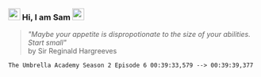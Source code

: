 ### <img src="https://github.com/TheDudeThatCode/TheDudeThatCode/blob/master/Assets/Hi.gif" width="24px"> Hi, I am Sam <img src="https://user-images.githubusercontent.com/5679180/79618120-0daffb80-80be-11ea-819e-d2b0fa904d07.gif" width="24px">

> <i>"Maybe your appetite is dispropotionate to the size of your abilities. Start small"</i><br>
> by Sir Reginald Hargreeves

```
The Umbrella Academy Season 2 Episode 6 00:39:33,579 --> 00:39:39,377
```
